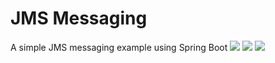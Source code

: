 # JMS Messaging
A simple JMS messaging example using Spring Boot
![](https://img.shields.io/badge/Editor-IntelliJ-informational?style=flat&logo=intellij-idea)
![](https://img.shields.io/badge/Code-Java-informational?style=flat&logo=java)
![](https://img.shields.io/badge/Framework-Spring-informational?style=flat&logo=spring)
